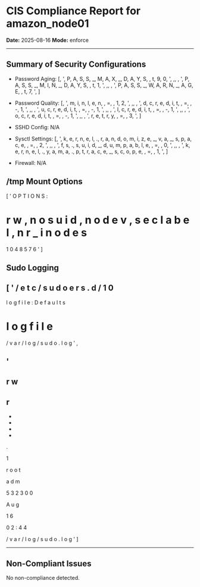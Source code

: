# CIS Compliance Report for amazon_node01

**Date:** 2025-08-16
**Mode:** enforce



---

## Summary of Security Configurations
- Password Aging: [, ', P, A, S, S, _, M, A, X, _, D, A, Y, S, \, t, 9, 0, ', ,,  , ', P, A, S, S, _, M, I, N, _, D, A, Y, S, \, t, 1, ', ,,  , ', P, A, S, S, _, W, A, R, N, _, A, G, E, \, t, 7, ', ]
- Password Quality: [, ', m, i, n, l, e, n,  , =,  , 1, 2, ', ,,  , ', d, c, r, e, d, i, t,  , =,  , -, 1, ', ,,  , ', u, c, r, e, d, i, t,  , =,  , -, 1, ', ,,  , ', l, c, r, e, d, i, t,  , =,  , -, 1, ', ,,  , ', o, c, r, e, d, i, t,  , =,  , -, 1, ', ,,  , ', r, e, t, r, y,  , =,  , 3, ', ]
- SSHD Config: N/A
- Sysctl Settings: [, ', k, e, r, n, e, l, ., r, a, n, d, o, m, i, z, e, _, v, a, _, s, p, a, c, e,  , =,  , 2, ', ,,  , ', f, s, ., s, u, i, d, _, d, u, m, p, a, b, l, e,  , =,  , 0, ', ,,  , ', k, e, r, n, e, l, ., y, a, m, a, ., p, t, r, a, c, e, _, s, c, o, p, e,  , =,  , 1, ', ]

- Firewall: N/A


## /tmp Mount Options
[
'
O
P
T
I
O
N
S
:
 
r
w
,
n
o
s
u
i
d
,
n
o
d
e
v
,
s
e
c
l
a
b
e
l
,
n
r
_
i
n
o
d
e
s
=
1
0
4
8
5
7
6
'
]


## Sudo Logging
[
'
/
e
t
c
/
s
u
d
o
e
r
s
.
d
/
1
0
-
l
o
g
f
i
l
e
:
D
e
f
a
u
l
t
s
 
l
o
g
f
i
l
e
=
/
v
a
r
/
l
o
g
/
s
u
d
o
.
l
o
g
'
,
 
'
-
r
w
-
r
-
-
-
-
-
.
 
1
 
r
o
o
t
 
a
d
m
 
5
3
2
3
0
0
 
A
u
g
 
1
6
 
0
2
:
4
4
 
/
v
a
r
/
l
o
g
/
s
u
d
o
.
l
o
g
'
]

---

## Non-Compliant Issues
No non-compliance detected.
